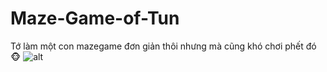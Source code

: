 # Maze-Game-of-Tun
Tớ làm một con mazegame đơn giản thôi nhưng mà cũng khó chơi phết đó 🐵
![alt]([https://drive.google.com/file/d/1qB0Z8BCCFRYv0z6fy9mZ3hkEEFAmOGd7/view?usp=sharing](https://github.com/hahuytuan033/Maze-Game-of-Tun/issues/1#issue-2216584614))
